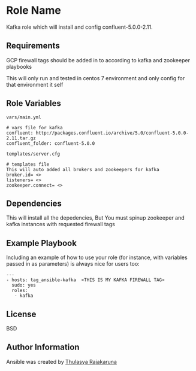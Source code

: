 Role Name
=========

Kafka role which will install and config confluent-5.0.0-2.11.

Requirements
------------

GCP firewall tags should be added in to according to kafka and zookeeper playbooks

This will only run and tested in centos 7 environment and only config for that environment it self

Role Variables
--------------
```
vars/main.yml

# vars file for kafka
confluent: http://packages.confluent.io/archive/5.0/confluent-5.0.0-2.11.tar.gz
confluent_folder: confluent-5.0.0

templates/server.cfg

# templates file
This will auto added all brokers and zookeepers for kafka
broker.id= <>
listeners= <>
zookeeper.connect= <>

```
Dependencies
------------

This will install all the depedencies, But You must spinup zookeeper and kafka instances with requested firewall tags

Example Playbook
----------------

Including an example of how to use your role (for instance, with variables passed in as parameters) is always nice for users too:
```
---
- hosts: tag_ansible-kafka  <THIS IS MY KAFKA FIREWALL TAG>
  sudo: yes
  roles: 
   - kafka
```
License
-------

BSD

Author Information
------------------

Ansible was created by [Thulasya Rajakaruna](https://github.com/thulasya)
